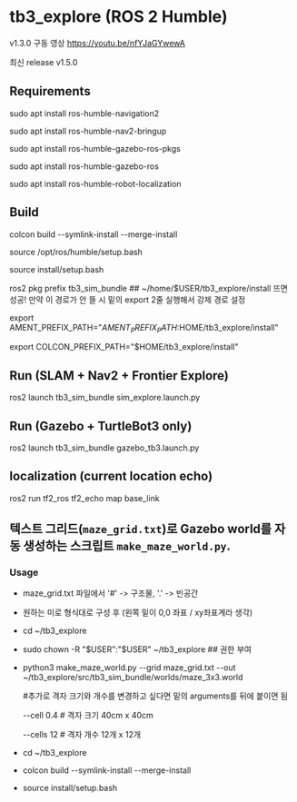 # tb3_explore (ROS 2 Humble)
v1.3.0 구동 영상
https://youtu.be/nfYJaGYwewA

최신 release v1.5.0

## Requirements

sudo apt install ros-humble-navigation2

sudo apt install ros-humble-nav2-bringup

sudo apt install ros-humble-gazebo-ros-pkgs

sudo apt install ros-humble-gazebo-ros

sudo apt install ros-humble-robot-localization

## Build
colcon build --symlink-install --merge-install

source /opt/ros/humble/setup.bash

source install/setup.bash

ros2 pkg prefix tb3_sim_bundle ## ~/home/$USER/tb3_explore/install 뜨면 성공! 만약 이 경로가 안 뜰 시 밑의 export 2줄 실행해서 강제 경로 설정


export AMENT_PREFIX_PATH="$AMENT_PREFIX_PATH:$HOME/tb3_explore/install"

export COLCON_PREFIX_PATH="$HOME/tb3_explore/install"



## Run (SLAM + Nav2 + Frontier Explore)
ros2 launch tb3_sim_bundle sim_explore.launch.py

## Run (Gazebo + TurtleBot3 only)
ros2 launch tb3_sim_bundle gazebo_tb3.launch.py


## localization (current location echo)
ros2 run tf2_ros tf2_echo map base_link

## 텍스트 그리드(`maze_grid.txt`)로 Gazebo world를 자동 생성하는 스크립트 `make_maze_world.py`.
### Usage
- maze_grid.txt 파일에서 '#' -> 구조물, '.' -> 빈공간
- 원하는 미로 형식대로 구성 후 (왼쪽 밑이 0,0 좌표 / xy좌표계라 생각)

- cd ~/tb3_explore
- sudo chown -R "$USER":"$USER" ~/tb3_explore ## 권한 부여
- python3 make_maze_world.py --grid maze_grid.txt --out ~/tb3_explore/src/tb3_sim_bundle/worlds/maze_3x3.world

  #추가로 격자 크기와 개수를 변경하고 싶다면 밑의 arguments를 뒤에 붙이면 됨

  --cell 0.4 # 격자 크기 40cm x 40cm
  
  --cells 12 # 격자 개수 12개 x 12개


- cd ~/tb3_explore
- colcon build --symlink-install --merge-install
- source install/setup.bash
